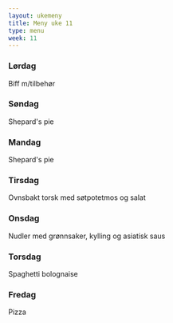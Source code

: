 ```yaml
---
layout: ukemeny
title: Meny uke 11
type: menu
week: 11
---
```


### Lørdag

Biff m/tilbehør

### Søndag

Shepard's pie

### Mandag

Shepard's pie

### Tirsdag

Ovnsbakt torsk med søtpotetmos og salat

### Onsdag

Nudler med grønnsaker, kylling og asiatisk saus

### Torsdag

Spaghetti bolognaise

### Fredag

Pizza

